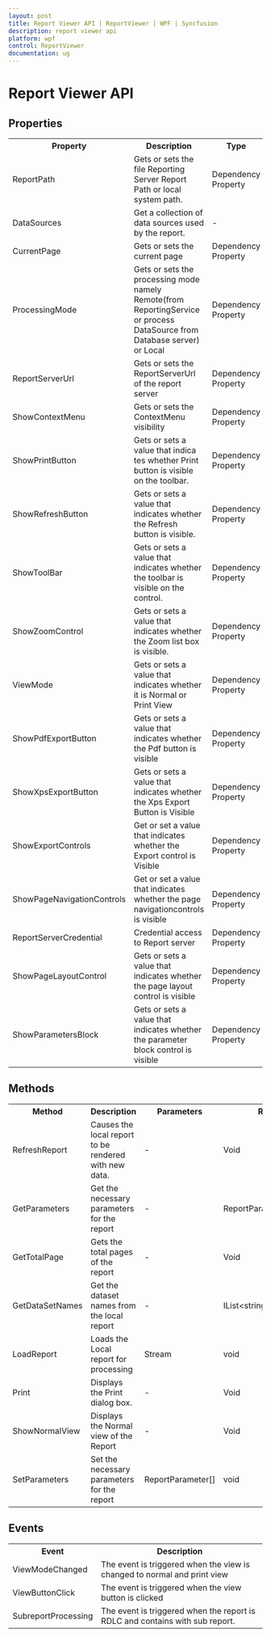 ```yaml
---
layout: post
title: Report Viewer API | ReportViewer | WPF | Syncfusion
description: report viewer api
platform: wpf
control: ReportViewer
documentation: ug
---
```


# Report Viewer API

## Properties 

<table>
<tr>
<th>Property</th>
<th>Description</th>
<th>Type</th>
<th>Data Type</th>
</tr>
<tr>
<td>ReportPath</td>
<td>Gets or sets the file Reporting Server Report Path or local system path.</td>
<td>Dependency Property</td>
<td>string </td>
</tr>
<tr>
<td>DataSources</td>
<td>Get a collection of data sources used by the report.</td>
<td>-</td>
<td>ReportDataSourceCollection</td>
</tr>
<tr>
<td>CurrentPage</td>
<td>Gets or sets the current page</td>
<td>Dependency Property</td>
<td>Int</td>
</tr>
<tr>
<td>ProcessingMode</td>
<td>Gets or sets the processing mode namely Remote(from ReportingService or process DataSource from Database server) or Local</td>
<td>Dependency Property</td>
<td>Enum</td>
</tr>
<tr>
<td>ReportServerUrl</td>
<td>Gets or sets the ReportServerUrl of the report server</td>
<td>Dependency Property</td>
<td>String</td>
</tr>
<tr>
<td>ShowContextMenu</td>
<td>Gets or sets the ContextMenu visibility</td>
<td>Dependency Property</td>
<td>Boolean</td>
</tr>
<tr>
<td>ShowPrintButton</td>
<td>Gets or sets a value that indica tes whether Print button is visible on the toolbar.</td>
<td>Dependency Property</td>
<td>Boolean</td>
</tr>
<tr>
<td>ShowRefreshButton</td>
<td>Gets or sets a value that indicates whether the Refresh button is visible.</td>
<td>Dependency Property</td>
<td>Boolean</td>
</tr>
<tr>
<td>ShowToolBar</td>
<td>Gets or sets a value that indicates whether the toolbar is visible on the control.</td>
<td>Dependency Property</td>
<td>Boolean</td>
</tr>
<tr>
<td>ShowZoomControl</td>
<td>Gets or sets a value that indicates whether the Zoom list box is visible.</td>
<td>Dependency Property</td>
<td>Boolean</td>
</tr>
<tr>
<td>ViewMode</td>
<td>Gets or sets a value that indicates whether it is Normal or Print View</td>
<td>Dependency Property</td>
<td>enum</td>
</tr>
<tr>
<td>ShowPdfExportButton</td>
<td>Gets or sets a value that indicates whether the Pdf button is visible</td>
<td>Dependency Property</td>
<td>Boolean</td>
</tr>
<tr>
<td>ShowXpsExportButton</td>
<td>Gets or sets a value that indicates whether the Xps Export Button is Visible</td>
<td>Dependency Property</td>
<td>Boolean</td>
</tr>
<tr>
<td>ShowExportControls</td>
<td>Get or set a value that indicates whether the Export control is Visible</td>
<td>Dependency Property</td>
<td>Boolean</td>
</tr>
<tr>
<td>ShowPageNavigationControls</td>
<td>Get or set a value that indicates whether the page navigationcontrols is visible</td>
<td>Dependency Property</td>
<td>Boolean</td>
</tr>
<tr>
<td>ReportServerCredential</td>
<td>Credential access to Report server</td>
<td>Dependency Property</td>
<td>ICredentials</td>
</tr>
<tr>
<td>ShowPageLayoutControl</td>
<td>Gets or sets a value that indicates whether the page layout control is visible</td>
<td>Dependency Property</td>
<td>Boolean</td>
</tr>
<tr>
<td>ShowParametersBlock</td>
<td>Gets or sets a value that indicates whether the parameter block control is visible</td>
<td>Dependency Property</td>
<td>Boolean</td>
</tr>
</table>

## Methods

<table>
<tr>
<th>Method</th>
<th>Description</th>
<th>Parameters</th>
<th>Return Type</th>
</tr>
<tr>
<td>RefreshReport</td>
<td>Causes the local report to be rendered with new data.</td>
<td>-</td>
<td>Void</td>
</tr>
<tr>
<td>GetParameters</td>
<td>Get the necessary parameters for the report</td>
<td>-</td>
<td>ReportParameterInfoCollection</td>
</tr>
<tr>
<td>GetTotalPage</td>
<td>Gets the total pages of the report</td>
<td>-</td>
<td>Void</td>
</tr>
<tr>
<td>GetDataSetNames</td>
<td>Get the dataset names from the local report</td>
<td>-</td>
<td>IList&lt;string&gt;</td>
</tr>
<tr>
<td>LoadReport</td>
<td>Loads the Local report for processing</td>
<td>Stream</td>
<td>void</td>
</tr>
<tr>
<td>Print</td>
<td>Displays the Print dialog box.</td>
<td>-</td>
<td>Void</td>
</tr>
<tr>
<td>ShowNormalView</td>
<td>Displays the Normal view of the Report</td>
<td>-</td>
<td>Void</td>
</tr>
<tr>
<td>SetParameters</td>
<td>Set the necessary parameters for the report</td>
<td>ReportParameter[]</td>
<td>void</td>
</tr>
</table>

## Events

<table>
<tr>
<th>Event</th>
<th>Description</th>
</tr>
<tr>
<td>ViewModeChanged</td>
<td>The event is triggered when the view is changed to normal and print view</td>
</tr>
<tr>
<td>ViewButtonClick</td>
<td>The event is triggered when the view button is clicked</td>
</tr>
<tr>
<td>SubreportProcessing</td>
<td>The event is triggered when the report is RDLC and contains with sub report.</td>
</tr>
</table>